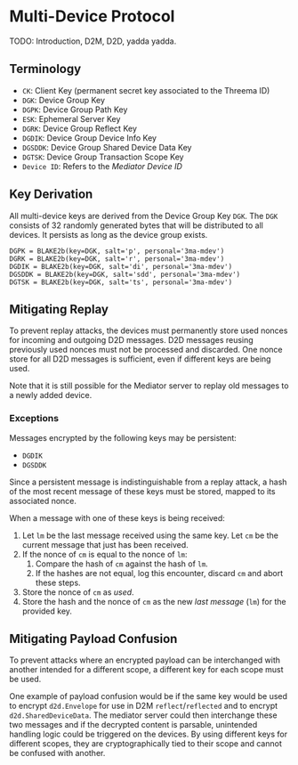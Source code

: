 # Multi-Device Protocol

TODO: Introduction, D2M, D2D, yadda yadda.

## Terminology

- `CK`: Client Key (permanent secret key associated to the Threema ID)
- `DGK`: Device Group Key
- `DGPK`: Device Group Path Key
- `ESK`: Ephemeral Server Key
- `DGRK`: Device Group Reflect Key
- `DGDIK`: Device Group Device Info Key
- `DGSDDK`: Device Group Shared Device Data Key
- `DGTSK`: Device Group Transaction Scope Key
- `Device ID`: Refers to the _Mediator Device ID_

## Key Derivation

All multi-device keys are derived from the Device Group Key `DGK`. The `DGK`
consists of 32 randomly generated bytes that will be distributed to all devices.
It persists as long as the device group exists.

    DGPK = BLAKE2b(key=DGK, salt='p', personal='3ma-mdev')
    DGRK = BLAKE2b(key=DGK, salt='r', personal='3ma-mdev')
    DGDIK = BLAKE2b(key=DGK, salt='di', personal='3ma-mdev')
    DGSDDK = BLAKE2b(key=DGK, salt='sdd', personal='3ma-mdev')
    DGTSK = BLAKE2b(key=DGK, salt='ts', personal='3ma-mdev')

## Mitigating Replay

To prevent replay attacks, the devices must permanently store used nonces for
incoming and outgoing D2D messages. D2D messages reusing previously used nonces
must not be processed and discarded. One nonce store for all D2D messages is
sufficient, even if different keys are being used.

Note that it is still possible for the Mediator server to replay old messages to
a newly added device.

### Exceptions

Messages encrypted by the following keys may be persistent:

- `DGDIK`
- `DGSDDK`

Since a persistent message is indistinguishable from a replay attack, a hash of
the most recent message of these keys must be stored, mapped to its associated
nonce.

When a message with one of these keys is being received:

1. Let `lm` be the last message received using the same key. Let `cm` be the
   current message that just has been received.
2. If the nonce of `cm` is equal to the nonce of `lm`:
   1. Compare the hash of `cm` against the hash of `lm`.
   2. If the hashes are not equal, log this encounter, discard `cm` and abort
      these steps.
3. Store the nonce of `cm` as _used_.
4. Store the hash and the nonce of `cm` as the new _last message_ (`lm`) for the
   provided key.

## Mitigating Payload Confusion

To prevent attacks where an encrypted payload can be interchanged with another
intended for a different scope, a different key for each scope must be used.

One example of payload confusion would be if the same key would be used to
encrypt `d2d.Envelope` for use in D2M `reflect`/`reflected` and to encrypt
`d2d.SharedDeviceData`. The mediator server could then interchange these two
messages and if the decrypted content is parsable, unintended handling logic
could be triggered on the devices. By using different keys for different scopes,
they are cryptographically tied to their scope and cannot be confused with
another.
